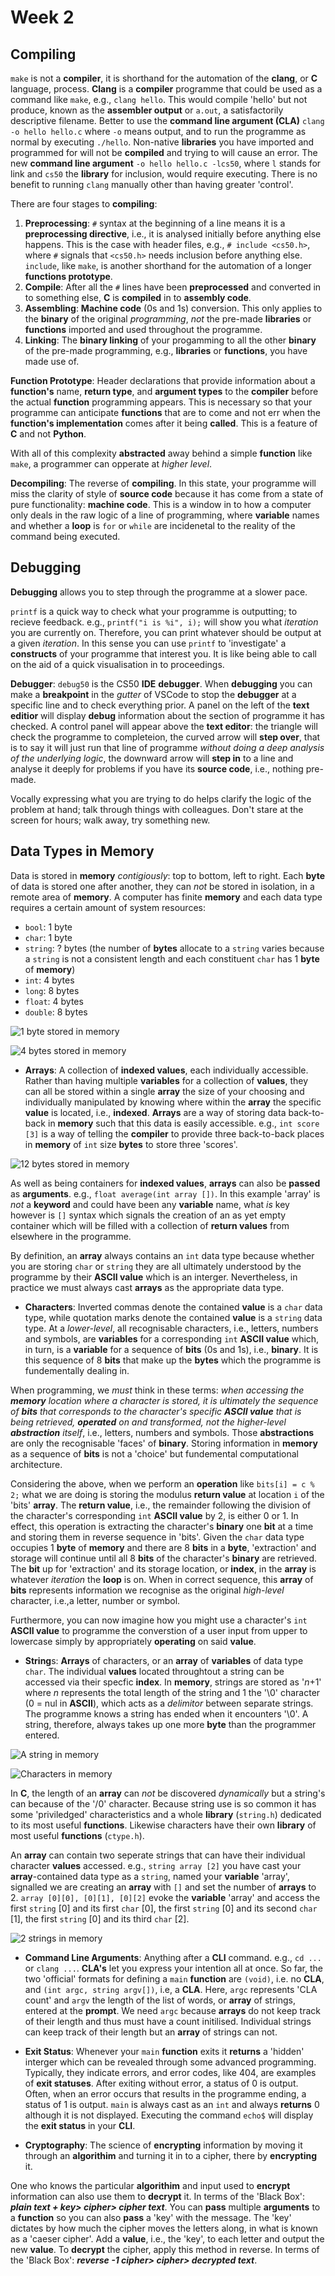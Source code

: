 # Week 2

## Compiling

`make` is not a **compiler**, it is shorthand for the automation of the **clang**, or **C** language, process. **Clang** is a **compiler** programme that could be used as a command like `make`, e.g., `clang hello`. This would compile 'hello' but not produce, known as the **assembler output** or `a.out`, a satisfactorily descriptive filename. Better to use the **command line argument (CLA)**  `clang -o hello hello.c` where `-o` means output, and to run the programme as normal by executing `./hello`. Non-native **libraries** you have imported and programmed for will not be **compiled** and trying to will cause an error. The new **command line argument** `-o hello hello.c -lcs50`, where `l` stands for link and `cs50` the **library** for inclusion, would require executing. There is no benefit to running `clang` manually other than having greater 'control'.

There are four stages to **compiling**:

1. **Preprocessing**: `#` syntax at the beginning of a line means it is a **preprocessing directive**, i.e., it is analysed initially before anything else happens. This is the case with header files, e.g., `# include <cs50.h>`, where `#` signals that `<cs50.h>` needs inclusion before anything else. `include`, like `make`, is another shorthand for the automation of a longer **functions prototype**.
2. **Compile**: After all the `#` lines have been **preprocessed** and converted in to something else, **C** is **compiled** in to **assembly code**.
3. **Assembling**: **Machine code** (0s and 1s) conversion. This only applies to the **binary** of the original *programming*, *not* the pre-made **libraries** or **functions** imported and used throughout the programme.
4. **Linking**: The **binary linking** of your progamming to all the other **binary** of the pre-made programming, e.g., **libraries** or **functions**, you have made use of.

**Function Prototype**: Header declarations that provide information about a **function's** name, **return type**, and **argument types** to the **compiler** before the actual **function** programming appears. This is necessary so that your programme can anticipate **functions** that are to come and not err when the **function's implementation** comes after it being **called**. This is a feature of **C** and not **Python**.

With all of this complexity **abstracted** away behind a simple **function** like `make`, a programmer can opperate at *higher level*.

**Decompiling**: The reverse of **compiling**. In this state, your programme will miss the clarity of style of **source code** because it has come from a state of pure functionality: **machine code**. This is a window in to how a computer only deals in the raw logic of a line of programming, where **variable** names and whether a **loop** is `for` or `while` are incidenetal to the reality of the command being executed.

## Debugging

**Debugging** allows you to step through the programme at a slower pace.

`printf` is a quick way to check what your programme is outputting; to recieve feedback. e.g., `printf("i is %i", i);` will show you what *iteration* you are currently on. Therefore, you can print whatever should be output at a given *iteration*. In this sense you can use `printf` to 'investigate' a **constructs** of your programme that interest you. It is like being able to call on the aid of a quick visualisation in to proceedings.

**Debugger**: `debug50` is the CS50 **IDE** **debugger**. When **debugging** you can make a **breakpoint** in the *gutter* of VSCode to stop the **debugger** at a specific line and to check everything prior. A panel on the left of the **text editior** will display **debug** information about the section of programme it has checked. A control panel will appear above the **text editor**: the triangle will check the programme to completeion, the curved arrow will **step over**, that is to say it will just run that line of programme *without doing a deep analysis of the underlying logic*, the downward arrow will **step in** to a line and analyse it deeply for problems if you have its **source code**, i.e., nothing pre-made.   

Vocally expressing what you are trying to do helps clarify the logic of the problem at hand; talk through things with colleagues. Don't stare at the screen for hours; walk away, try something new.

## Data Types in Memory

Data is stored in **memory** *contigiously*: top to bottom, left to right. Each **byte** of data is stored one after another, they can *not* be stored in isolation, in a remote area of **memory**. A computer has finite **memory** and each data type requires a certain amount of system resources:
- `bool`: 1 byte
- `char`: 1 byte
- `string`: ? bytes (the number of **bytes** allocate to a `string` varies because a `string` is not a consistent length and each constituent `char` has 1 **byte** of **memory**)
- `int`: 4 bytes
- `long`: 8 bytes
- `float`: 4 bytes
- `double`: 8 bytes

![1 byte stored in memory](<1byte_in_memory.png>)

![4 bytes stored in memory](<4bytes_in_memory.png>)

- **Arrays**: A collection of **indexed values**, each individually accessible. Rather than having multiple **variables** for a collection of **values**, they can all be stored within a single **array** the size of your choosing and individually manipulated by knowing where within the **array** the specific **value** is located, i.e., **indexed**. **Arrays** are a way of storing data back-to-back in **memory** such that this data is easily accessible. e.g., `int score [3]` is a way of telling the **compiler** to provide three back-to-back places in **memory** of `int` size **bytes** to store three 'scores'.

![12 bytes stored in memory](<12bytes_in_memory.png>)

As well as being containers for **indexed values**, **arrays** can also be **passed** as **arguments**. e.g., `float average(int array [])`. In this example 'array' is *not* a **keyword** and could have been any **variable** name, what *is* key however is `[]` syntax which signals the creation of an as yet empty container which will  be filled with a collection of **return values** from elsewhere in the programme.

By definition, an **array** always contains an `int` data type because whether you are storing `char` or `string` they are all ultimately understood by the programme by their **ASCII value** which is an interger. Nevertheless, in practice we must always cast **arrays** as the appropriate data type.

- **Characters**: Inverted commas denote the contained **value** is a `char` data type, while quotation marks denote the contained **value** is a `string` data type. At a *lower-level*, all recognisable characters, i.e., letters, numbers and symbols, are **variables** for a corresponding `int` **ASCII value** which, in turn, is a **variable** for a sequence of **bits** (0s and 1s), i.e., **binary**. It is this sequence of 8 **bits** that make up the **bytes** which the programme is fundementally dealing in.

When programming, we _must_ think in these terms: _when accessing the **memory** location where a character is stored, it is ultimately the sequence of **bits** that corresponds to the character's specific **ASCII value** that is being retrieved, **operated** on and transformed, *not* the *higher-level* **abstraction** itself_, i.e., letters, numbers and symbols. Those **abstractions** are only the recognisable 'faces' of **binary**. Storing information in **memory** as a sequence of **bits** is not a 'choice' but fundemental computational architecture.

Considering the above, when we perform an **operation** like `bits[i] = c % 2;` what we are doing is storing the modulus **return value** at location `i` of the 'bits' **array**. The **return value**, i.e., the remainder following the division of the character's corresponding `int` **ASCII value** by 2, is either 0 or 1. In effect, this operation is extracting the character's **binary** one **bit** at a time and storing them in reverse sequence in 'bits'. Given the `char` data type occupies 1 **byte** of **memory** and there are 8 **bits** in a **byte**, 'extraction' and storage will continue until all 8 **bits** of the character's **binary** are retrieved. The **bit** up for 'extraction' and its storage location, or **index**, in the **array** is whatever *iteration* the **loop** is on. When in correct sequence, this **array** of **bits** represents information we recognise as the original *high-level* character, i.e.,a letter, number or symbol.

Furthermore, you can now imagine how you might use a character's `int` **ASCII value** to programme the converstion of a user input from upper to lowercase simply by appropriately **operating** on said **value**.

- **String**s: **Arrays** of characters, or an **array** of **variables** of data type `char`. The individual **values** located throughtout a string can be accessed via their specfic **index**. In **memory**, strings are stored as '*n*+1' where *n* represents the total length of the string and 1 the '\0' character (0 = nul in **ASCII**), which acts as a *delimitor* between separate strings. The programme knows a string has ended when it encounters '\0'. A string, therefore, always takes up one more **byte** than the programmer entered.

![A string in memory](<string_in_memory.png>)

![Characters in memory](<chars_in_memory.png>)

In **C**, the length of an **array** can *not* be discovered *dynamically* but a string's can because of the '/0' character. Because string use is so common it has some 'priviledged' characteristics and a whole **library** (`string.h`) dedicated to its most useful **functions**. Likewise characters have their own **library** of most useful **functions** (`ctype.h`).

An **array** can contain two seperate strings that can have their individual character **values** accessed. e.g., `string array [2]` you have cast your **array**-contained data type as a `string`, named your **variable** 'array', signalled we are creating an **array** with `[]` and set the number of **arrays** to 2. `array [0][0], [0][1], [0][2]` evoke the **variable** 'array' and access the first `string` [0] and its first `char` [0], the first `string` [0] and its second `char` [1], the first `string` [0] and its third `char` [2].

![2 strings in memory](<2strings_in_memory.png>)

- **Command Line Arguments**: Anything after a **CLI** command. e.g., `cd ...` or `clang ...`. **CLA's** let you express your intention all at once. So far, the two 'official' formats for defining a `main` **function** are `(void)`, i.e. no **CLA**, and `(int argc, string argv[])`, i.e, a **CLA**. Here, `argc` represents 'CLA count' and `argv` the length of the list of words, or **array** of strings, entered at the **prompt**. We need `argc` because **arrays** do not keep track of their length and thus must have a count initilised. Individual strings can keep track of their length but an **array** of strings can not.

- **Exit Status**: Whenever your `main` **function** exits it **returns** a 'hidden' interger which can be revealed through some advanced programming. Typically, they indicate errors, and error codes, like 404, are examples of **exit statuses**. After exiting without error, a status of 0 is output. Often, when an error occurs that results in the programme ending, a status of 1 is output. `main` is always cast as an `int` and always **returns** 0 although it is not displayed. Executing the command `echo$` will display the **exit status** in your **CLI**.

- **Cryptography**: The science of **encrypting** information by moving it through an **algorithim** and turning it in to a cipher, there by **encrypting** it.

One who knows the particular **algorithim** and input used to **encrypt** information can also use them to **decrypt** it. In terms of the 'Black Box': ***plain text + key> cipher> cipher text***. You can **pass** multiple **arguments** to a **function** so you can also **pass** a 'key' with the message. The 'key' dictates by how much the cipher moves the letters along, in what is known as a 'caeser cipher'. Add a **value**, i.e., the 'key', to each letter and output the new **value**. To **decrypt** the cipher, apply this method in reverse. In terms of the 'Black Box': ***reverse -1 cipher> cipher> decrypted text***.
